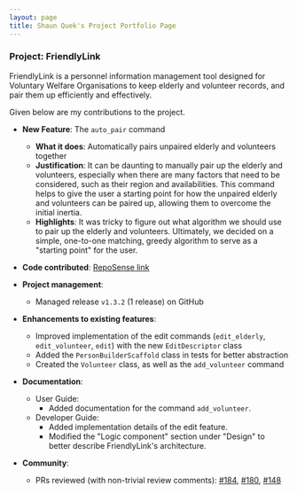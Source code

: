```yaml
---
layout: page
title: Shaun Quek's Project Portfolio Page
---
```


### Project: FriendlyLink

FriendlyLink is a personnel information management tool designed for Voluntary Welfare Organisations to keep elderly and volunteer records, and pair them up efficiently and effectively.

Given below are my contributions to the project.

* **New Feature**: The `auto_pair` command
    * **What it does**: Automatically pairs unpaired elderly and volunteers together
    * **Justification**: It can be daunting to manually pair up the elderly and volunteers, especially when there are many factors that need to be considered, such as their region and availabilities. 
This command helps to give the user a starting point for how the unpaired elderly and volunteers can be paired up, allowing them to overcome the initial inertia. 
    * **Highlights**: It was tricky to figure out what algorithm we should use to pair up the elderly and volunteers. Ultimately, we decided on a simple, one-to-one matching, greedy algorithm to serve as a "starting point" for the user.

* **Code contributed**: [RepoSense link](https://nus-cs2103-ay2223s2.github.io/tp-dashboard/?search=zhacatomn&sort=groupTitle&sortWithin=title&timeframe=commit&mergegroup=&groupSelect=groupByRepos&breakdown=true&checkedFileTypes=docs~functional-code~test-code~other&since=2023-02-17&tabOpen=true&tabType=authorship&tabAuthor=zhacatomn&tabRepo=AY2223S2-CS2103T-W12-1%2Ftp%5Bmaster%5D&authorshipIsMergeGroup=false&authorshipFileTypes=docs~functional-code~test-code&authorshipIsBinaryFileTypeChecked=false&authorshipIsIgnoredFilesChecked=false)

* **Project management**:
    * Managed release `v1.3.2` (1 release) on GitHub

* **Enhancements to existing features**:
    * Improved implementation of the edit commands (`edit_elderly`, `edit_volunteer`, `edit`) with the new `EditDescriptor` class
    * Added the `PersonBuilderScaffold` class in tests for better abstraction
    * Created the `Volunteer` class, as well as the `add_volunteer` command
* **Documentation**:
    * User Guide:
        * Added documentation for the command `add_volunteer`.
    * Developer Guide:
        * Added implementation details of the edit feature.
        * Modified the "Logic component" section under "Design" to better describe FriendlyLink's architecture. 

* **Community**:
    * PRs reviewed (with non-trivial review comments): [\#184](https://github.com/AY2223S2-CS2103T-W12-1/tp/pull/184), 
  [\#180](https://github.com/AY2223S2-CS2103T-W12-1/tp/pull/180),
  [\#148](https://github.com/AY2223S2-CS2103T-W12-1/tp/pull/148)
  

